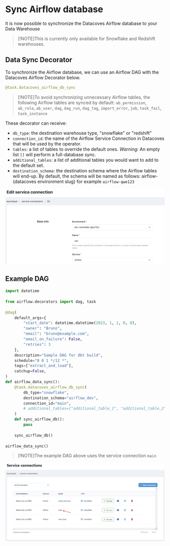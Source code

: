 # Sync Airflow database

It is now possible to synchronize the Datacoves Airflow database to your Data Warehouse

> [!NOTE]This is currently only available for Snowflake and Redshift warehouses.

## Data Sync Decorator

To synchronize the Airflow database, we can use an Airflow DAG with the Datacoves Airflow Decorator below.

```python
@task.datacoves_airflow_db_sync
``` 

> [!NOTE]To avoid synchronizing unnecessary Airflow tables, the following Airflow tables are synced by default: `ab_permission`, `ab_role`, `ab_user`, `dag`, `dag_run`, `dag_tag`, `import_error`, `job`, `task_fail`, `task_instance`

These decorator can receive:

- `db_type`: the destination warehouse type, "snowflake" or "redshift"
- `connection_id`: the name of the Airflow Service Connection in Datacoves that will be used by the operator. 
- `tables`: a list of tables to override the default ones. _Warning:_ An empty list `[]` will perform a full-database sync.
- `additional_tables`: a list of additional tables you would want to add to the default set.
- `destination_schema`: the destination schema where the Airflow tables will end-up. By default, the schema will be named as follows: airflow-{datacoves environment slug} for example `airflow-qwe123`
  
![airflow_load](assets/service_connection_airflow_raw.png)
## Example DAG

```python
import datetime

from airflow.decorators import dag, task

@dag(
    default_args={
        "start_date": datetime.datetime(2023, 1, 1, 0, 0),
        "owner": "Bruno",
        "email": "bruno@example.com",
        "email_on_failure": False,
        "retries": 3
    },
    description="Sample DAG for dbt build",
    schedule="0 0 1 */12 *",
    tags=["extract_and_load"],
    catchup=False,
)
def airflow_data_sync():
    @task.datacoves_airflow_db_sync(
        db_type="snowflake",
        destination_schema="airflow_dev",
        connection_id="main",
        # additional_tables=["additional_table_1", "additional_table_2"],
    )
    def sync_airflow_db():
        pass

    sync_airflow_db()

airflow_data_sync()
```

> [!NOTE]The example DAG above uses the service connection `main`

![Service Connection main](assets/service_connections_main.png)